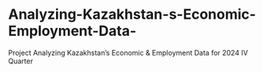 # Analyzing-Kazakhstan-s-Economic-Employment-Data-
Project Analyzing Kazakhstan’s Economic &amp; Employment Data for 2024 IV Quarter 
